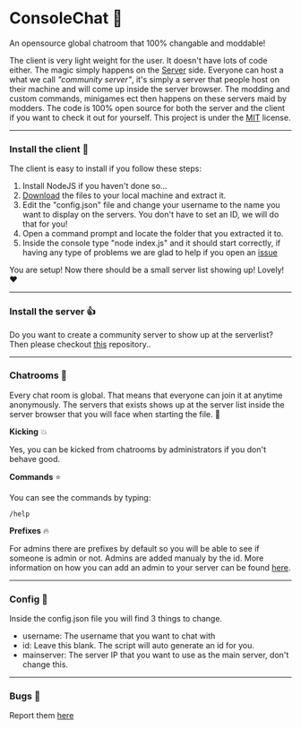 # ConsoleChat :speech_balloon:
An opensource global chatroom that 100% changable and moddable!

The client is very light weight for the user. It doesn't have lots of code either. The magic simply happens on the [Server]() side. Everyone can host a what we call *"community server"*, it's simply a server that people host on their machine and will come up inside the server browser. The modding and custom commands, minigames ect then happens on these servers maid by modders. The code is 100% open source for both the server and the client if you want to check it out for yourself. This project is under the [MIT](https://opensource.org/licenses/MIT) license.

---
### Install the client :raised_hands:
The client is easy to install if you follow these steps:
1. Install NodeJS if you haven't done so...
2. [Download]() the files to your local machine and extract it.
3. Edit the "config.json" file and change your username to the name you want to display on the servers. You don't have to set an ID, we will do that for you!
4. Open a command prompt and locate the folder that you extracted it to.
5. Inside the console type "node index.js" and it should start correctly, if having any type of problems we are glad to help if you open an [issue](https://github.com/ThunbergOlle/ConsoleChat/issues/new)

You are setup! Now there should be a small server list showing up! Lovely! :heart:

---
### Install the server :thumbsup:
Do you want to create a community server to show up at the serverlist? Then please checkout [this](https://github.com/ThunbergOlle/cChatCommunityServer) repository..

--- 
### Chatrooms :herb:
Every chat room is global. That means that everyone can join it at anytime anonymously. The servers that exists shows up at the server list inside the server browser that you will face when starting the file. :thought_balloon:

**Kicking** :boom:

Yes, you can be kicked from chatrooms by administrators if you don't behave good. 

**Commands** :star:

You can see the commands by typing:

    /help

**Prefixes** :fire:

For admins there are prefixes by default so you will be able to see if someone is admin or not. Admins are added manualy by the id. More information on how you can add an admin to your server can be found [here](). 

---
### Config :page_with_curl:

Inside the config.json file you will find 3 things to change. 
- username: The username that you want to chat with
- id: Leave this blank. The script will auto generate an id for you.
- mainserver: The server IP that you want to use as the main server, don't change this.

---
### Bugs :bug:
Report them [here](https://github.com/ThunbergOlle/ConsoleChat/issues/new)
